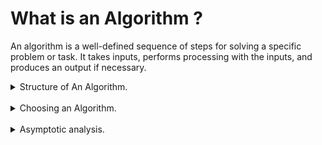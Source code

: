 # What is an Algorithm ?

An algorithm is a well-defined sequence of steps for solving a specific problem or task. It takes inputs, performs processing with the inputs, and produces an output if necessary.

<details>
  <summary>Structure of An Algorithm.</summary>
  
- Inputs
- Processing
- Output (optional)
</details>

<br />

<details>
  <summary>Choosing an Algorithm.</summary>
  
	Choosing an algorithm is a matter of finding the best algorithm for the problem at hand.
	The best algorithm is the one that is the most efficient in terms of time and space complexity.

- Time Complexity: How much time does it take to run the algorithm?
	- We measure the algorithm in terms of time execution
	- The Timing is not in terms of specific cases, but in terms how time execution increases as the input size increases.

- Space Complexity: How much memory does it take to run the algorithm?
	- Is responsible for the amount of memory used by the algorithm.
	- Auxiliary Space: The space used by the algorithm, not including the space used by the input.
		- Includes the space used by variables and data structures used to store the intermediate values
		- The auxiliary space is an important factor to consider while analyzing the efficiency of an algorithm as it directly affects the memory usage of the algorithm.

	* Are there more complexities to analyze?
		- Yes, there are many of them like:
			* Memory access
			* Parallel process
			* Comparisons

	
</details>

<br />

<details>
	<summary>Asymptotic analysis.</summary>

	Is a method of analyzing the running time of an algorithm by comparing it to simpler functions.

- It provides upper and lower bounds on the growth rate of the running time of an algorithm.
	- This allows us to estimate efficiency without the need to actually run it with large inputs.
- The most common forms of asymptotic analysis
	- Big-O Notation
	- Big-Ω Notation (Omega)
	- Big-Θ Notation (Theta)


`It is worth to mention that the actual running time of an algorithm can be influenced by many factors, such as hardware and software configurations. Even so, asymptotic analysis provide useful insights`

<details>
	<summary>Big-O Notation</summary>
	<img 
			src="../ilustrative_resources/bigO_complexity_chart.png"
    	alt="Big-O Complexity Chart"
			width="500"
			height="350"
	/>

- Classes of functions
	- Constant: O(1)
	- Linear: O(n)
	- Logarithmic: O(log n)
	- linear Logarithmic: O(n log n)
	- Polynomial: O(n^2)
	- Exponential: O(2^n)
	- Factorial: O(n!)

</details>
</details>
